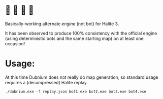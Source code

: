 # 🐢 🐊 🦎 🐍

Basically-working alternate *engine* (not bot) for Halite 3.

It has been observed to produce 100% consistency with the official engine (using deterministic bots and the same starting map) on at least one occasion!

# Usage:

At this time Dubnium does not really do map generation, so standard usage requires a (decompressed) Halite replay.

`./dubnium.exe -f replay.json bot1.exe bot2.exe bot3.exe bot4.exe`
